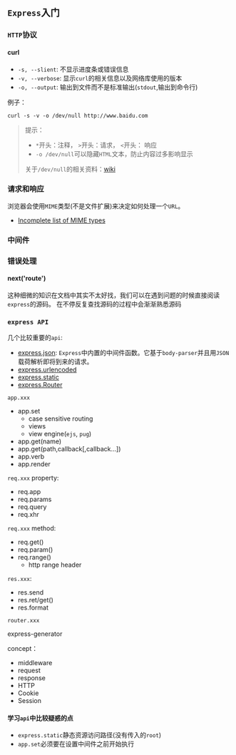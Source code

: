 ## `Express`入门

### `HTTP`协议

#### curl
* `-s, --slient`: 不显示进度条或错误信息
* `-v, --verbose`: 显示`curl`的相关信息以及网络库使用的版本
* `-o, --output`: 输出到文件而不是标准输出(`stdout`,输出到命令行)

例子：  
```text
curl -s -v -o /dev/null http://www.baidu.com
```

> 提示：
> * `*`开头：注释， `>`开头：请求， `<`开头： 响应
> * `-o /dev/null`可以隐藏`HTML`文本，防止内容过多影响显示
>
> 关于`/dev/null`的相关资料：[wiki](https://zh.wikipedia.org/wiki//dev/null)
### 请求和响应
浏览器会使用`MIME`类型(不是文件扩展)来决定如何处理一个`URL`。
* [Incomplete list of MIME types](https://developer.mozilla.org/en-US/docs/Web/HTTP/Basics_of_HTTP/MIME_types/Complete_list_of_MIME_types)


### 中间件

### 错误处理

#### next('route')
这种细微的知识在文档中其实不太好找，我们可以在遇到问题的时候直接阅读`express`的源码。
在不停反复查找源码的过程中会渐渐熟悉源码

### `express API`
几个比较重要的`api`:
* [express.json](http://expressjs.com/en/4x/api.html#express.json): `Express`中内置的中间件函数。它基于`body-parser`并且用`JSON`载荷解析即将到来的请求。
* [express.urlencoded](http://expressjs.com/en/4x/api.html#express.urlencoded)
* [express.static](http://expressjs.com/en/4x/api.html#express.static)
* [express.Router](http://expressjs.com/en/4x/api.html#express.static)

`app.xxx`
* app.set
  * case sensitive routing
  * views
  * view engine(`ejs`, `pug`)
* app.get(name)
* app.get(path,callback[,callback...])
* app.verb
* app.render

`req.xxx` property:
* req.app
* req.params
* req.query
* req.xhr

`req.xxx` method: 
* req.get()
* req.param()
* req.range()
  * http range header
  
`res.xxx`:
* res.send
* res.ret/get()
* res.format

`router.xxx`

express-generator

concept：
* middleware
* request
* response
* HTTP
* Cookie
* Session

#### 学习`api`中比较疑惑的点
* `express.static`静态资源访问路径(没有传入的`root`)
* `app.set`必须要在设置中间件之前开始执行
